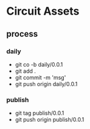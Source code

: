 # Circuit Assets


## process

### daily
+ git co -b daily/0.0.1
+ git add .
+ git commit -m 'msg'
+ git push origin daily/0.0.1


### publish
+ git tag publish/0.0.1
+ git push origin publish/0.0.1

